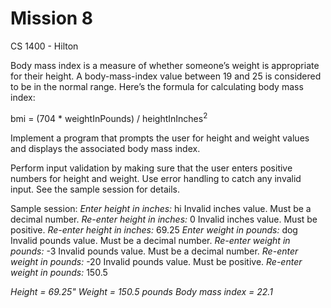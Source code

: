 # Mission 8

CS 1400 - Hilton

Body mass index is a measure of whether someone’s weight is appropriate for their height. A body-mass-index value between 19 and 25 is considered to be in the normal range. Here’s the formula for calculating body mass index:

bmi = (704 * weightInPounds) / heightInInches<sup>2</sup>

Implement a program that prompts the user for height and weight values and displays the associated body mass index.

Perform input validation by making sure that the user enters positive numbers for height and weight. Use error handling to catch any invalid input. See the sample session for details.

Sample session:
*Enter height in inches:* hi
Invalid inches value. Must be a decimal number.
*Re-enter height in inches:* 0
Invalid inches value. Must be positive.
*Re-enter height in inches:* 69.25
*Enter weight in pounds:* dog
Invalid pounds value. Must be a decimal number.
*Re-enter weight in pounds:* -3
Invalid pounds value. Must be a decimal number.
*Re-enter weight in pounds:* -20
Invalid pounds value. Must be positive.
*Re-enter weight in pounds:* 150.5

*Height = 69.25"*
*Weight = 150.5 pounds*
*Body mass index = 22.1*